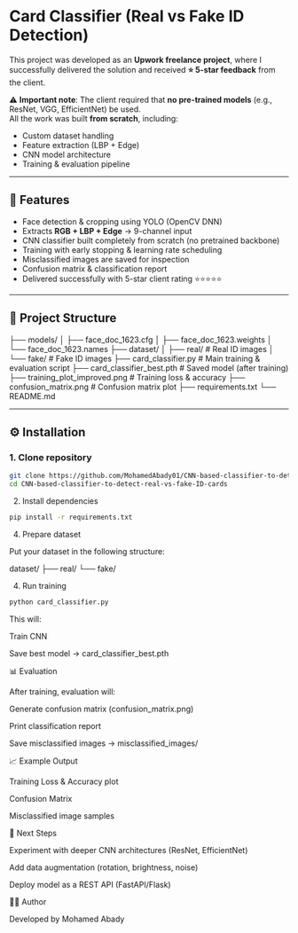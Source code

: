 # Card Classifier (Real vs Fake ID Detection)

This project was developed as an **Upwork freelance project**, where I successfully delivered the solution and received **⭐ 5-star feedback** from the client.  

⚠️ **Important note**: The client required that **no pre-trained models** (e.g., ResNet, VGG, EfficientNet) be used.  
All the work was built **from scratch**, including:
- Custom dataset handling
- Feature extraction (LBP + Edge)
- CNN model architecture
- Training & evaluation pipeline

---

## 🚀 Features
- Face detection & cropping using YOLO (OpenCV DNN)
- Extracts **RGB + LBP + Edge** → 9-channel input
- CNN classifier built completely from scratch (no pretrained backbone)
- Training with early stopping & learning rate scheduling
- Misclassified images are saved for inspection
- Confusion matrix & classification report
- Delivered successfully with 5-star client rating ⭐⭐⭐⭐⭐

---



## 📂 Project Structure
├── models/
│ ├── face_doc_1623.cfg
│ ├── face_doc_1623.weights
│ └── face_doc_1623.names
├── dataset/
│ ├── real/ # Real ID images
│ └── fake/ # Fake ID images
├── card_classifier.py # Main training & evaluation script
├── card_classifier_best.pth # Saved model (after training)
├── training_plot_improved.png # Training loss & accuracy
├── confusion_matrix.png # Confusion matrix plot
├── requirements.txt
└── README.md


---

## ⚙️ Installation

### 1. Clone repository
```bash
git clone https://github.com/MohamedAbady01/CNN-based-classifier-to-detect-real-vs-fake-ID-cards.git
cd CNN-based-classifier-to-detect-real-vs-fake-ID-cards
```
2. Install dependencies
```bash
pip install -r requirements.txt
```
4. Prepare dataset

Put your dataset in the following structure:

dataset/
 ├── real/
 └── fake/

4. Run training
 ```bash
python card_classifier.py
```

This will:

Train CNN

Save best model → card_classifier_best.pth

📊 Evaluation

After training, evaluation will:

Generate confusion matrix (confusion_matrix.png)

Print classification report

Save misclassified images → misclassified_images/

📈 Example Output

Training Loss & Accuracy plot

Confusion Matrix

Misclassified image samples

🔮 Next Steps

Experiment with deeper CNN architectures (ResNet, EfficientNet)

Add data augmentation (rotation, brightness, noise)

Deploy model as a REST API (FastAPI/Flask)

👨‍💻 Author

Developed by Mohamed Abady
